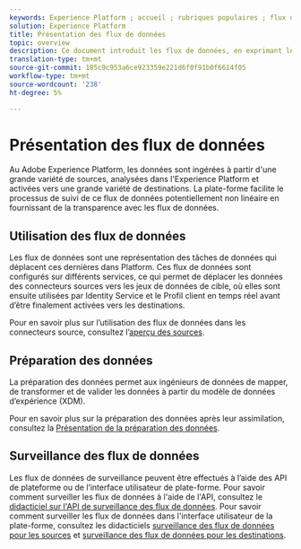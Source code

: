 ```yaml
---
keywords: Experience Platform ; accueil ; rubriques populaires ; flux de données ; flux de données ; données ; surveillance ; flux de données ; surveillance ; flux de données ; surveillance ; flux de données ; surveillance ; flux de données ; surveillance ; flux de données ; flux ; service de flux ;
solution: Experience Platform
title: Présentation des flux de données
topic: overview
description: Ce document introduit les flux de données, en exprimant leur utilisation dans Adobe Experience Platform.
translation-type: tm+mt
source-git-commit: 185c9c953a6ce923359e221d6f0f91b0f6614f05
workflow-type: tm+mt
source-wordcount: '238'
ht-degree: 5%

---
```



# Présentation des flux de données

Au Adobe Experience Platform, les données sont ingérées à partir d&#39;une grande variété de sources, analysées dans l&#39;Experience Platform et activées vers une grande variété de destinations. La plate-forme facilite le processus de suivi de ce flux de données potentiellement non linéaire en fournissant de la transparence avec les flux de données.

## Utilisation des flux de données

Les flux de données sont une représentation des tâches de données qui déplacent ces dernières dans Platform. Ces flux de données sont configurés sur différents services, ce qui permet de déplacer les données des connecteurs sources vers les jeux de données de cible, où elles sont ensuite utilisées par Identity Service et le Profil client en temps réel avant d’être finalement activées vers les destinations.

Pour en savoir plus sur l’utilisation des flux de données dans les connecteurs source, consultez l’[aperçu des sources](../sources/home.md).

## Préparation des données

La préparation des données permet aux ingénieurs de données de mapper, de transformer et de valider les données à partir du modèle de données d’expérience (XDM).

Pour en savoir plus sur la préparation des données après leur assimilation, consultez la [Présentation de la préparation des données](../data-prep/home.md).

## Surveillance des flux de données

Les flux de données de surveillance peuvent être effectués à l’aide des API de plateforme ou de l’interface utilisateur de plate-forme. Pour savoir comment surveiller les flux de données à l&#39;aide de l&#39;API, consultez le [didacticiel sur l&#39;API de surveillance des flux de données](./api/monitor.md). Pour savoir comment surveiller les flux de données dans l&#39;interface utilisateur de la plate-forme, consultez les didacticiels [surveillance des flux de données pour les sources](./ui/monitor-sources.md) et [surveillance des flux de données pour les destinations](./ui/monitor-destinations.md).

